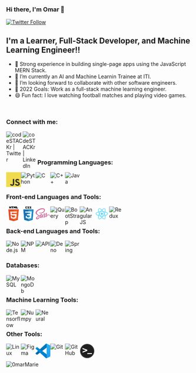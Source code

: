 ### Hi there, I'm Omar 👋 

<!-- [![Website](https://img.shields.io/website?label=codeSTACKr.com&style=for-the-badge&url=https%3A%2F%2Fcodestackr.com)](https://codestackr.com) -->
[![Twitter Follow](https://img.shields.io/twitter/follow/0marMarie?color=1DA1F2&logo=twitter&style=for-the-badge)](https://twitter.com/intent/follow?original_referer=https%3A%2F%2Fgithub.com%2F0marMarie&screen_name=0marMarie)

## I'm a Learner, Full-Stack Developer, and Machine Learning Engineer!!

- 💪 Strong experience in building single-page apps using the JavaScript MERN Stack.
- 🌱 I’m currently an AI and Machine Learnin Trainee at ITI.
- 🔭 I’m looking forward to collaborate with other software engineers.
- 🥅 2022 Goals: Work as a full-stack machine learning engineer.
- 😄 Fun fact: I love watching football matches and playing video games.

<br />

### Connect with me:

[<img align="left" alt="codeSTACKr | Twitter" width="45px" src="https://img.icons8.com/color/48/000000/twitter--v1.png"/>][twitter]

[<img align="left" alt="codeSTACKr | LinkedIn" width="40px" src="https://img.icons8.com/external-justicon-flat-justicon/64/000000/external-linkedin-social-media-justicon-flat-justicon.png"/>][linkedin]

<br />
<br />
<br />



### Programming Languages:

<!-- JavaScript / Python / C / C++ / Java -->
<img align="left" alt="JavaScript" width="40px" src="https://raw.githubusercontent.com/github/explore/80688e429a7d4ef2fca1e82350fe8e3517d3494d/topics/javascript/javascript.png" />

<img align="left" alt="Python" width="40px" src="https://img.icons8.com/color/96/000000/python--v1.png" />

<img align="left" alt="C" width="40px" src="https://img.icons8.com/color/48/000000/c-programming.png" />

<img align="left" alt="C++" width="40px"  src="https://img.icons8.com/color/48/000000/c-plus-plus-logo.png" />

<img align="left" alt="Java" width="45px" src="https://img.icons8.com/color/48/000000/java-coffee-cup-logo--v1.png" />


<br />
<br />

### Front-end Languages and Tools:

<!-- HTML, CSS, JQuery, BootStrap, Sass, Angular, React, Redux, ReactNative -->
<img align="left" alt="HTML5" width="40px" src="https://raw.githubusercontent.com/github/explore/80688e429a7d4ef2fca1e82350fe8e3517d3494d/topics/html/html.png" />

<img align="left" alt="CSS3" width="40px" src="https://raw.githubusercontent.com/github/explore/80688e429a7d4ef2fca1e82350fe8e3517d3494d/topics/css/css.png" />

<img align="left" alt="Sass" width="40px" src="https://raw.githubusercontent.com/github/explore/80688e429a7d4ef2fca1e82350fe8e3517d3494d/topics/sass/sass.png" />

<img align="left" alt="jQuery" width="40px" src="https://img.icons8.com/external-tal-revivo-shadow-tal-revivo/48/000000/external-jquery-is-a-javascript-library-designed-to-simplify-html-logo-shadow-tal-revivo.png"/>

<img align="left" alt="BootStrap" width="40px" src="https://img.icons8.com/color/48/000000/bootstrap.png"/>

<img align="left" alt="AngularJS" width="40px" src="https://img.icons8.com/color/48/000000/angularjs.png"/>

<img align="left" alt="React" width="40px" src="https://raw.githubusercontent.com/github/explore/80688e429a7d4ef2fca1e82350fe8e3517d3494d/topics/react/react.png" />

<img align="left" alt="Redux" width="40px" src="https://img.icons8.com/color/48/000000/redux.png"/>

<br />
<br />

### Back-end Languages and Tools:

<!-- Nodejs, Expressjs, API's -->
<img align="left" alt="Node.js" width="40px" src="https://img.icons8.com/color/48/000000/nodejs.png"/>

<img align="left" alt="NPM" width="40px" src="https://img.icons8.com/color/48/000000/npm.png"/>

<img align="left" alt="API" width="40px" src="https://img.icons8.com/external-soft-fill-juicy-fish/60/000000/external-api-microservices-soft-fill-soft-fill-juicy-fish-2.png"/>

<img align="left" alt="Deno" width="40px" src="https://img.icons8.com/external-tal-revivo-fresh-tal-revivo/56/000000/external-deno-a-secure-runtime-for-javascript-and-typescript-logo-fresh-tal-revivo.png"/>

<img align="left" alt="Spring" width="40px" src="https://img.icons8.com/color/48/000000/spring-logo.png"/>

<br>
<br>

### Databases:

<!-- mySQL, mongodb -->
<img align="left" alt="MySQL" width="40px" src="https://img.icons8.com/color/48/000000/mysql-logo.png"/>

<img align="left" alt="MongoDb" width="40px" src="https://img.icons8.com/external-tal-revivo-shadow-tal-revivo/48/000000/external-mongodb-a-cross-platform-document-oriented-database-program-logo-shadow-tal-revivo.png"/>

<br />
<br />

### Machine Learning Tools:

<!-- Tensorflow, Keras, Numpy, Pandas -->
<img align="left" alt="Tensorflow" width="40px" src="https://img.icons8.com/color/48/000000/tensorflow.png"/>

<img align="left" alt="Numpy" width="40px" src="https://img.icons8.com/color/48/000000/numpy.png"/>

<img align="left" alt="Neural" width="40px" src="https://img.icons8.com/external-smashingstocks-flat-smashing-stocks/66/000000/external-neural-network-networking-smashingstocks-flat-smashing-stocks.png"/>



<br />
<br />

### Other Tools:

<!-- Linux, Figma, VSCode, git, github, terminal -->
<img align="left" alt="Linux" width="40px" src="https://img.icons8.com/color/48/000000/linux--v1.png"/>

<img align="left" alt="Figma" width="40px" src="https://img.icons8.com/color/48/000000/figma--v1.png"/>

<img align="left" alt="Visual Studio Code" width="40px" src="https://raw.githubusercontent.com/github/explore/80688e429a7d4ef2fca1e82350fe8e3517d3494d/topics/visual-studio-code/visual-studio-code.png" />

<img align="left" alt="Git" width="40px" src="https://img.icons8.com/color/48/000000/git.png"/>

<img align="left" alt="GitHub" width="40px" src="https://img.icons8.com/fluency/48/000000/github.png"/>

<img align="left" alt="Terminal" width="40px" src="https://raw.githubusercontent.com/github/explore/80688e429a7d4ef2fca1e82350fe8e3517d3494d/topics/terminal/terminal.png" />

<br />
<br />

<p>
    <img 
        style="display: block; marginRight: auto; width: 50%; marginTop:15px;" 
        src="https://github-readme-streak-stats.herokuapp.com/?user=0marMarie" alt="0marMarie" />
</p>



[twitter]: https://twitter.com/0marMarie
<!-- [instagram]: https://www.instagram.com/0marhamed/ -->
[linkedin]: https://www.linkedin.com/in/omar-marie-482672169/
